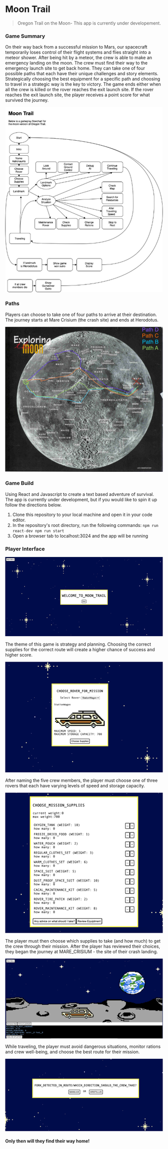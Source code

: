 # Moon Trail

> Oregon Trail on the Moon- This app is currently under developement.

### Game Summary

On their way back from a successful mission to Mars, our spacecraft temporarily loses control of their flight systems and flies straight into a meteor shower. After being hit by a meteor, the crew is able to make an emergency landing on the moon. The crew must find their way to the emergency launch site to get back home. They can take one of four possible paths that each have their unique challenges and story elements. Strategically choosing the best equipment for a specific path and choosing to travel in a strategic way is the key to victory. The game ends either when all the crew is killed or the rover reaches the exit launch site. If the rover reaches the exit launch site, the player receives a point score for what survived the journey.

![](gameFlow.jpg)

### Paths

Players can choose to take one of four paths to arrive at their destination. The journey starts at Mare Crisium (the crash site) and ends at Herodotus.

![](PossiblePaths.jpg)

### Game Build

Using React and Javascript to create a text based adventure of survival. The app is currently under development, but if you would like to spin it up follow the directions below.

  1. Clone this repository to your local machine and open it in your code editor.
  2. In the repository's root directory, run the following commands:
    ```
    npm run react-dev
    npm run start
    ```
  3. Open a browser tab to localhost:3024 and the app will be running

  ### Player Interface

  ![](readmeIMGs/title.png)

  The theme of this game is strategy and planning. Choosing the correct supplies for the correct route will create a higher chance of success and higher score.

  ![](readmeIMGs/rover.png)

  After naming the five crew members, the player must choose one of three rovers that each have varying levels of speed and storage capacity.

  ![](readmeIMGs/supplies.png)

  The player must then choose which supplies to take (and how much) to get the crew through their mission. After the player has reviewed their choices, they began the journey at MARE_CRISIUM - the site of their crash landing.

  ![](readmeIMGs/traveling.png)

  While traveling, the player must avoid dangerous situations, monitor rations and crew well-being, and choose the best route for their mission.

  ![](readmeImgs/pickRoute.png)

 #### Only then will they find their way home!
